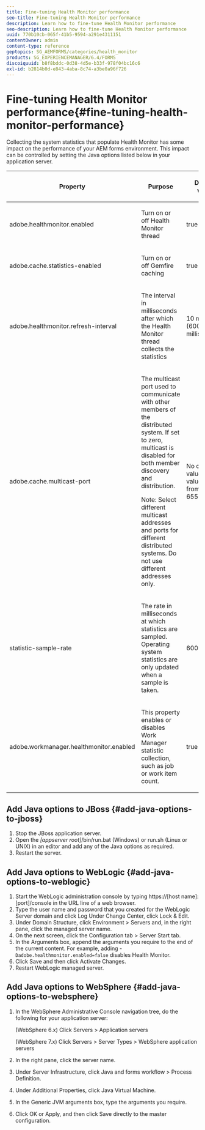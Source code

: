 ```yaml
---
title: Fine-tuning Health Monitor performance
seo-title: Fine-tuning Health Monitor performance
description: Learn how to fine-tune Health Monitor performance
seo-description: Learn how to fine-tune Health Monitor performance
uuid: 770b10cb-065f-41b5-9594-a291e4311151
contentOwner: admin
content-type: reference
geptopics: SG_AEMFORMS/categories/health_monitor
products: SG_EXPERIENCEMANAGER/6.4/FORMS
discoiquuid: b8f8bddc-0d38-4d5e-b33f-978f04bc16c6
exl-id: b2814b0d-e843-4aba-8c74-a3be0a96f726
---
```

# Fine-tuning Health Monitor performance{#fine-tuning-health-monitor-performance}

Collecting the system statistics that populate Health Monitor has some impact on the performance of your AEM forms environment. This impact can be controlled by setting the Java options listed below in your application server.

<table> 
 <thead> 
  <tr> 
   <th><p>Property</p></th> 
   <th><p>Purpose</p></th> 
   <th><p>Default value</p></th> 
  </tr> 
 </thead> 
 <tbody>
  <tr> 
   <td><p>adobe.healthmonitor.enabled</p></td> 
   <td><p>Turn on or off Health Monitor thread</p></td> 
   <td><p>true</p></td> 
  </tr> 
  <tr> 
   <td><p>adobe.cache.statistics-enabled</p></td> 
   <td><p>Turn on or off Gemfire caching</p></td> 
   <td><p>true</p></td> 
  </tr> 
  <tr> 
   <td><p>adobe.healthmonitor.refresh-interval</p></td> 
   <td><p>The interval in milliseconds after which the Health Monitor thread collects the statistics</p></td> 
   <td><p>10 minutes (600,000 milliseconds)</p></td> 
  </tr> 
  <tr> 
   <td><p>adobe.cache.multicast-port</p></td> 
   <td><p>The multicast port used to communicate with other members of the distributed system. If set to zero, multicast is disabled for both member discovery and distribution. </p><p>Note: Select different multicast addresses and ports for different distributed systems. Do not use different addresses only.</p></td> 
   <td><p>No default value. Valid values range from 0 to 65535.</p></td> 
  </tr> 
  <tr> 
   <td><p>statistic-sample-rate</p></td> 
   <td><p>The rate in milliseconds at which statistics are sampled. Operating system statistics are only updated when a sample is taken.</p></td> 
   <td><p>600000</p></td> 
  </tr> 
  <tr> 
   <td><p>adobe.workmanager.healthmonitor.enabled</p></td> 
   <td><p>This property enables or disables Work Manager statistic collection, such as job or work item count.</p></td> 
   <td><p>true</p></td> 
  </tr> 
 </tbody> 
</table>

## Add Java options to JBoss {#add-java-options-to-jboss}

1. Stop the JBoss application server.
1. Open the *[appserver root]*/bin/run.bat (Windows) or run.sh (Linux or UNIX) in an editor and add any of the Java options as required. 
1. Restart the server.

## Add Java options to WebLogic {#add-java-options-to-weblogic}

1. Start the WebLogic administration console by typing https://[host name]:[port]/console in the URL line of a web browser.
1. Type the user name and password that you created for the WebLogic Server domain and click Log Under Change Center, click Lock & Edit.
1. Under Domain Structure, click Environment &gt; Servers and, in the right pane, click the managed server name.
1. On the next screen, click the Configuration tab &gt; Server Start tab.
1. In the Arguments box, append the arguments you require to the end of the current content. For example, adding - `Dadobe.healthmonitor.enabled=false` disables Health Monitor.
1. Click Save and then click Activate Changes.
1. Restart WebLogic managed server.

## Add Java options to WebSphere {#add-java-options-to-websphere}

1. In the WebSphere Administrative Console navigation tree, do the following for your application server:

   (WebSphere 6.x) Click Servers &gt; Application servers

   (WebSphere 7.x) Click Servers &gt; Server Types &gt; WebSphere application servers

1. In the right pane, click the server name.
1. Under Server Infrastructure, click Java and forms workflow &gt; Process Definition.
1. Under Additional Properties, click Java Virtual Machine.
1. In the Generic JVM arguments box, type the arguments you require.
1. Click OK or Apply, and then click Save directly to the master configuration.
